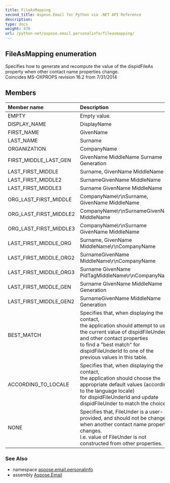 ```yaml
---
title: FileAsMapping
second_title: Aspose.Email for Python via .NET API Reference
description: 
type: docs
weight: 470
url: /python-net/aspose.email.personalinfo/fileasmapping/
---
```


## FileAsMapping enumeration

Specifies how to generate and recompute the value of the dispidFileAs property when other contact name properties change.<br/>            Coincides MS-OXPROPS revision 16.2 from 7/31/2014

## Members
| Member name | Description |
| :- | :- |
|EMPTY|Empty value.|
|DISPLAY_NAME|DisplayName|
|FIRST_NAME|GivenName|
|LAST_NAME|Surname|
|ORGANIZATION|CompanyName|
|FIRST_MIDDLE_LAST_GEN|GivenName MiddleName Surname Generation|
|LAST_FIRST_MIDDLE|Surname, GivenName MiddleName|
|LAST_FIRST_MIDDLE2|SurnameGivenName MiddleName|
|LAST_FIRST_MIDDLE3|Surname GivenName MiddleName|
|ORG_LAST_FIRST_MIDDLE|CompanyName\r\nSurname, GivenName MiddleName|
|ORG_LAST_FIRST_MIDDLE2|CompanyName\r\nSurnameGivenName MiddleName|
|ORG_LAST_FIRST_MIDDLE3|CompanyName\r\nSurname GivenName MiddleName|
|LAST_FIRST_MIDDLE_ORG|Surname, GivenName MiddleName\r\nCompanyName|
|LAST_FIRST_MIDDLE_ORG2|SurnameGivenName MiddleName\r\nCompanyName|
|LAST_FIRST_MIDDLE_ORG3|Surname GivenName PidTagMiddleName\r\nCompanyName|
|LAST_FIRST_MIDDLE_GEN|Surname GivenName MiddleName Generation|
|LAST_FIRST_MIDDLE_GEN2|SurnameGivenName MiddleName Generation|
|BEST_MATCH|Specifies that, when displaying the contact, <br/>            the application should attempt to use the current value of dispidFileUnder and other contact properties <br/>            to find a "best match" for dispidFileUnderId to one of the previous values in this table.|
|ACCORDING_TO_LOCALE|Specifies that, when displaying the contact, <br/>            the application should choose the appropriate default values (according to the language locale) <br/>            for dispidFileUnderId and update dispidFileUnder to match the choice.|
|NONE|Specifies that, FileUnder is a user-provided, and should not be changed when another contact name property changes.<br/>            I.e. value of FileUnder is not constructed from other properties.|

### See Also

* namespace [aspose.email.personalinfo](/email/python-net/aspose.email.personalinfo/)
* assembly [Aspose.Email](/email/python-net/)

